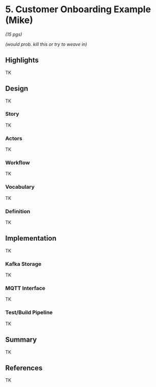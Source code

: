 # 5. Customer Onboarding Example (Mike)

*(15 pgs)*

*(would prob. kill this or try to weave in)*

## Highlights
TK

## Design
TK

### Story
TK

### Actors
TK

### Workflow
TK

### Vocabulary
TK

### Definition
TK

## Implementation   
TK

### Kafka Storage
TK

### MQTT Interface
TK

### Test/Build Pipeline
TK

## Summary 
TK

## References
TK


